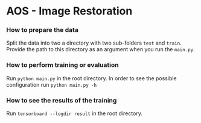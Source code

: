 # AOS - Image Restoration

### How to prepare the data

Split the data into two a directory with two sub-folders `test` and `train`. Provide the path to this directory as an
argument when you run the `main.py`.

### How to perform training or evaluation

Run `python main.py` in the root directory. In order to see the possible configuration run `python main.py -h`

### How to see the results of the training

Run `tensorboard --logdir result` in the root directory.